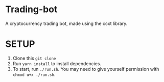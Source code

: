 # Trading-bot

A cryptocurrency trading bot, made using the ccxt library. 

# SETUP
1. Clone this `git clone `
2. Run `yarn install` to install dependencies.
3. To start, run `./run.sh`. You may need to give yourself permission with `chmod u+x ./run.sh`.
